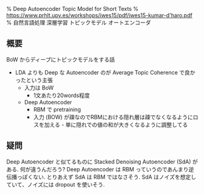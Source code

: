 % Deep Autoencoder Topic Model for Short Texts
% https://www.prhlt.upv.es/workshops/iwes15/pdf/iwes15-kumar-d'haro.pdf
% 自然言語処理 深層学習 トピックモデル オートエンコーダ

## 概要

BoW からディープにトピックモデルをする話

- LDA よりも Deep な Autoencoder のが Average Topic Coherence で良かったという主張
    - 入力は BoW
        - 1文あたり20words程度
    - Deep Autoencoder
        - RBM で pretraining
        - 入力 (BOW) が疎なのでRBMにおける隠れ層は疎でなくなるようにロスを加える
              - 単に隠れでの値の和が大きくなるように調整してる

## 疑問

Deep Autoencoder と似てるものに Stacked Denoising Autoencoder (SdA) がある.
何が違うんだろう?
Deep Autoencoder は RBM っていうのであんまり逆伝播っぽくない.
とりあえず SdA は RBM ではなさそう.
SdA はノイズを想定していて、ノイズには dropout を使いそう.
